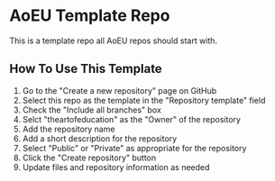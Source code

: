 # AoEU Template Repo

This is a template repo all AoEU repos should start with.

## How To Use This Template

1. Go to the "Create a new repository" page on GitHub
1. Select this repo as the template in the "Repository template" field
1. Check the "Include all branches" box
1. Selct "theartofeducation" as the "Owner" of the repository
1. Add the repository name
1. Add a short description for the repository
1. Select "Public" or "Private" as appropriate for the repository
1. Click the "Create repository" button
1. Update files and repository information as needed
